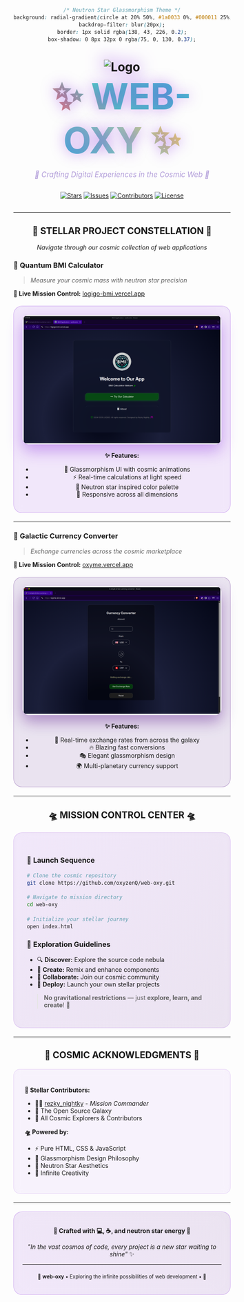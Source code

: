 <div align="center">

```css
/* Neutron Star Glassmorphism Theme */
background: radial-gradient(circle at 20% 50%, #1a0033 0%, #000011 25%, #0d001a 50%, #000000 100%);
backdrop-filter: blur(20px);
border: 1px solid rgba(138, 43, 226, 0.2);
box-shadow: 0 8px 32px 0 rgba(75, 0, 130, 0.37);
```

</div>

<h1 align="center">
  <img src="https://raw.githubusercontent.com/oxyzenQ/web-oxy/main/assets/logo/nightky.png" width="120" alt="Logo" style="filter: drop-shadow(0 0 20px #8a2be2);"/><br/>
  <span style="background: linear-gradient(45deg, #ff6b6b, #4ecdc4, #45b7d1, #96ceb4, #feca57); -webkit-background-clip: text; -webkit-text-fill-color: transparent; font-size: 3em; text-shadow: 0 0 30px rgba(138, 43, 226, 0.5);">✨ WEB-OXY ✨</span>
</h1>

<p align="center">
  <em style="color: #b19cd9; font-size: 1.2em;">🌌 Crafting Digital Experiences in the Cosmic Web 🌌</em>
</p>

<div align="center" style="margin: 30px 0;">

[![Stars](https://img.shields.io/github/stars/oxyzenQ/web-oxy?style=for-the-badge&logo=star&logoColor=white&color=6f42c1&labelColor=1a0033)](https://github.com/oxyzenQ/web-oxy/stargazers)
[![Issues](https://img.shields.io/github/issues/oxyzenQ/web-oxy?style=for-the-badge&logo=github&logoColor=white&color=e74c3c&labelColor=1a0033)](https://github.com/oxyzenQ/web-oxy/issues)
[![Contributors](https://img.shields.io/github/contributors/oxyzenQ/web-oxy?style=for-the-badge&logo=users&logoColor=white&color=2ecc71&labelColor=1a0033)](https://github.com/oxyzenQ/web-oxy/contributors)
[![License](https://img.shields.io/github/license/oxyzenQ/web-oxy?style=for-the-badge&logo=opensourceinitiative&logoColor=white&color=f39c12&labelColor=1a0033)](LICENSE)

</div>

---

<div align="center">

## 🌟 **STELLAR PROJECT CONSTELLATION** 🌟

*Navigate through our cosmic collection of web applications*

</div>

### 🔮 **Quantum BMI Calculator**
> *Measure your cosmic mass with neutron star precision*

**🚀 Live Mission Control:** [logigo-bmi.vercel.app](https://logigo-bmi.vercel.app)

<div align="center" style="background: rgba(138, 43, 226, 0.1); border-radius: 20px; padding: 20px; margin: 20px 0; backdrop-filter: blur(10px); border: 1px solid rgba(138, 43, 226, 0.3);">
  <img src="assets/bmi.png" alt="BMI Calculator - Neutron Star Interface" width="650" style="border-radius: 15px; box-shadow: 0 15px 35px rgba(138, 43, 226, 0.4);"/>
  
  **✨ Features:**
  - 🌌 Glassmorphism UI with cosmic animations
  - ⚡ Real-time calculations at light speed
  - 🎨 Neutron star inspired color palette
  - 📱 Responsive across all dimensions
</div>

---

### 💫 **Galactic Currency Converter**
> *Exchange currencies across the cosmic marketplace*

**🚀 Live Mission Control:** [oxyme.vercel.app](https://oxyme.vercel.app)

<div align="center" style="background: rgba(75, 0, 130, 0.1); border-radius: 20px; padding: 20px; margin: 20px 0; backdrop-filter: blur(10px); border: 1px solid rgba(75, 0, 130, 0.3);">
  <img src="assets/currency.png" alt="Currency Converter - Stellar Exchange" width="650" style="border-radius: 15px; box-shadow: 0 15px 35px rgba(75, 0, 130, 0.4);"/>
  
  **✨ Features:**
  - 🌠 Real-time exchange rates from across the galaxy
  - 🔥 Blazing fast conversions
  - 🎭 Elegant glassmorphism design
  - 🌍 Multi-planetary currency support
</div>

---

<div align="center">

## 🛸 **MISSION CONTROL CENTER** 🛸

</div>

<div style="background: linear-gradient(135deg, rgba(138, 43, 226, 0.1) 0%, rgba(75, 0, 130, 0.1) 100%); border-radius: 20px; padding: 30px; margin: 20px 0; backdrop-filter: blur(15px); border: 1px solid rgba(138, 43, 226, 0.2);">

### 🚀 **Launch Sequence**

```bash
# Clone the cosmic repository
git clone https://github.com/oxyzenQ/web-oxy.git

# Navigate to mission directory
cd web-oxy

# Initialize your stellar journey
open index.html
```

### 🌌 **Exploration Guidelines**

- 🔍 **Discover:** Explore the source code nebula
- 🎨 **Create:** Remix and enhance components
- 🤝 **Collaborate:** Join our cosmic community
- 🚀 **Deploy:** Launch your own stellar projects

> **No gravitational restrictions** — just **explore, learn, and create**! 🌟

</div>

---

<div align="center">

## 🌠 **COSMIC ACKNOWLEDGMENTS** 🌠

</div>

<div style="background: rgba(138, 43, 226, 0.05); border-radius: 15px; padding: 25px; margin: 20px 0; backdrop-filter: blur(10px); border: 1px solid rgba(138, 43, 226, 0.15);">

**🌟 Stellar Contributors:**
- 👨‍🚀 [rezky_nightky](https://github.com/oxyzenQ) - *Mission Commander*
- 🌌 The Open Source Galaxy
- 🚀 All Cosmic Explorers & Contributors

**🛸 Powered by:**
- ⚡ Pure HTML, CSS & JavaScript
- 🎨 Glassmorphism Design Philosophy  
- 🌌 Neutron Star Aesthetics
- 💫 Infinite Creativity

</div>

---

<div align="center" style="background: linear-gradient(45deg, rgba(138, 43, 226, 0.1), rgba(75, 0, 130, 0.1)); border-radius: 20px; padding: 20px; margin: 20px 0; backdrop-filter: blur(20px); border: 1px solid rgba(138, 43, 226, 0.3);">

**🌌 Crafted with 💻, ☕, and neutron star energy 🌌**

*"In the vast cosmos of code, every project is a new star waiting to shine"* ✨

---

<sub>🔮 **web-oxy** • Exploring the infinite possibilities of web development • 🔮</sub>

</div>
